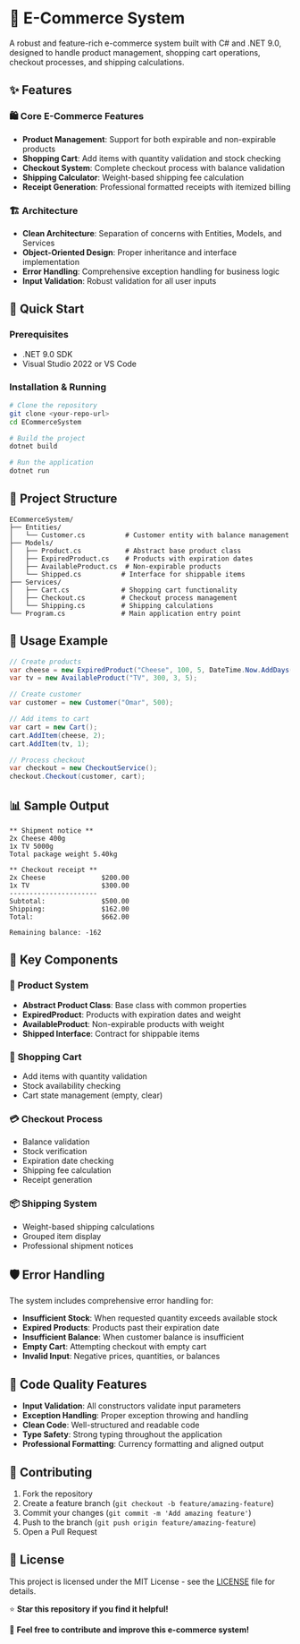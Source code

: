 # 🛒 E-Commerce System

A robust and feature-rich e-commerce system built with C# and .NET 9.0, designed to handle product management, shopping cart operations, checkout processes, and shipping calculations.

## ✨ Features

### 🛍️ **Core E-Commerce Features**
- **Product Management**: Support for both expirable and non-expirable products
- **Shopping Cart**: Add items with quantity validation and stock checking
- **Checkout System**: Complete checkout process with balance validation
- **Shipping Calculator**: Weight-based shipping fee calculation
- **Receipt Generation**: Professional formatted receipts with itemized billing

### 🏗️ **Architecture**
- **Clean Architecture**: Separation of concerns with Entities, Models, and Services
- **Object-Oriented Design**: Proper inheritance and interface implementation
- **Error Handling**: Comprehensive exception handling for business logic
- **Input Validation**: Robust validation for all user inputs

## 🚀 Quick Start

### Prerequisites
- .NET 9.0 SDK
- Visual Studio 2022 or VS Code

### Installation & Running
```bash
# Clone the repository
git clone <your-repo-url>
cd ECommerceSystem

# Build the project
dotnet build

# Run the application
dotnet run
```

## 📁 Project Structure

```
ECommerceSystem/
├── Entities/
│   └── Customer.cs          # Customer entity with balance management
├── Models/
│   ├── Product.cs           # Abstract base product class
│   ├── ExpiredProduct.cs    # Products with expiration dates
│   ├── AvailableProduct.cs  # Non-expirable products
│   └── Shipped.cs          # Interface for shippable items
├── Services/
│   ├── Cart.cs             # Shopping cart functionality
│   ├── Checkout.cs         # Checkout process management
│   └── Shipping.cs         # Shipping calculations
└── Program.cs              # Main application entry point
```

## 🎯 Usage Example

```csharp
// Create products
var cheese = new ExpiredProduct("Cheese", 100, 5, DateTime.Now.AddDays(5), 0.2);
var tv = new AvailableProduct("TV", 300, 3, 5);

// Create customer
var customer = new Customer("Omar", 500);

// Add items to cart
var cart = new Cart();
cart.AddItem(cheese, 2);
cart.AddItem(tv, 1);

// Process checkout
var checkout = new CheckoutService();
checkout.Checkout(customer, cart);
```

## 📊 Sample Output

```
** Shipment notice **
2x Cheese 400g
1x TV 5000g
Total package weight 5.40kg

** Checkout receipt **
2x Cheese              $200.00
1x TV                  $300.00
----------------------
Subtotal:              $500.00
Shipping:              $162.00
Total:                 $662.00

Remaining balance: -162
```

## 🔧 Key Components

### 🏪 **Product System**
- **Abstract Product Class**: Base class with common properties
- **ExpiredProduct**: Products with expiration dates and weight
- **AvailableProduct**: Non-expirable products with weight
- **Shipped Interface**: Contract for shippable items

### 🛒 **Shopping Cart**
- Add items with quantity validation
- Stock availability checking
- Cart state management (empty, clear)

### 💳 **Checkout Process**
- Balance validation
- Stock verification
- Expiration date checking
- Shipping fee calculation
- Receipt generation

### 📦 **Shipping System**
- Weight-based shipping calculations
- Grouped item display
- Professional shipment notices

## 🛡️ Error Handling

The system includes comprehensive error handling for:
- **Insufficient Stock**: When requested quantity exceeds available stock
- **Expired Products**: Products past their expiration date
- **Insufficient Balance**: When customer balance is insufficient
- **Empty Cart**: Attempting checkout with empty cart
- **Invalid Input**: Negative prices, quantities, or balances

## 🎨 Code Quality Features

- **Input Validation**: All constructors validate input parameters
- **Exception Handling**: Proper exception throwing and handling
- **Clean Code**: Well-structured and readable code
- **Type Safety**: Strong typing throughout the application
- **Professional Formatting**: Currency formatting and aligned output


## 🤝 Contributing

1. Fork the repository
2. Create a feature branch (`git checkout -b feature/amazing-feature`)
3. Commit your changes (`git commit -m 'Add amazing feature'`)
4. Push to the branch (`git push origin feature/amazing-feature`)
5. Open a Pull Request

## 📝 License

This project is licensed under the MIT License - see the [LICENSE](LICENSE) file for details.

⭐ **Star this repository if you find it helpful!**

🔄 **Feel free to contribute and improve this e-commerce system!**
